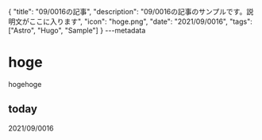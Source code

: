 {
  "title": "09/0016の記事",
  "description": "09/0016の記事のサンプルです。説明文がここに入ります",
  "icon": "hoge.png",
  "date": "2021/09/0016",
  "tags": ["Astro", "Hugo", "Sample"]
}
---metadata

# hoge
hogehoge

## today
2021/09/0016